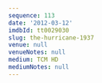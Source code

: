 ```yaml
---
sequence: 113
date: '2012-03-12'
imdbId: tt0029030
slug: the-hurricane-1937
venue: null
venueNotes: null
medium: TCM HD
mediumNotes: null
---
```



